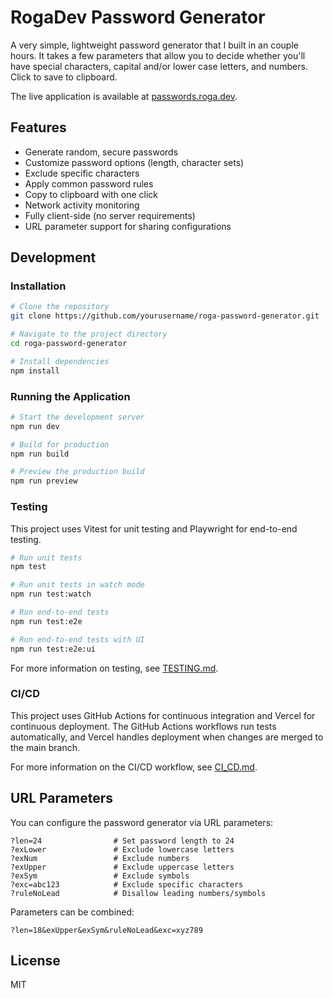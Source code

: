 # RogaDev Password Generator

A very simple, lightweight password generator that I built in an couple hours. It takes a few parameters that allow you to decide whether you'll have special characters, capital and/or lower case letters, and numbers. Click to save to clipboard.

The live application is available at [passwords.roga.dev](https://passwords.roga.dev).

## Features

- Generate random, secure passwords
- Customize password options (length, character sets)
- Exclude specific characters
- Apply common password rules
- Copy to clipboard with one click
- Network activity monitoring
- Fully client-side (no server requirements)
- URL parameter support for sharing configurations

## Development

### Installation

```bash
# Clone the repository
git clone https://github.com/yourusername/roga-password-generator.git

# Navigate to the project directory
cd roga-password-generator

# Install dependencies
npm install
```

### Running the Application

```bash
# Start the development server
npm run dev

# Build for production
npm run build

# Preview the production build
npm run preview
```

### Testing

This project uses Vitest for unit testing and Playwright for end-to-end testing.

```bash
# Run unit tests
npm test

# Run unit tests in watch mode
npm run test:watch

# Run end-to-end tests
npm run test:e2e

# Run end-to-end tests with UI
npm run test:e2e:ui
```

For more information on testing, see [TESTING.md](TESTING.md).

### CI/CD

This project uses GitHub Actions for continuous integration and Vercel for continuous deployment. The GitHub Actions workflows run tests automatically, and Vercel handles deployment when changes are merged to the main branch.

For more information on the CI/CD workflow, see [CI_CD.md](CI_CD.md).

## URL Parameters

You can configure the password generator via URL parameters:

```
?len=24                # Set password length to 24
?exLower               # Exclude lowercase letters
?exNum                 # Exclude numbers
?exUpper               # Exclude uppercase letters
?exSym                 # Exclude symbols
?exc=abc123            # Exclude specific characters
?ruleNoLead            # Disallow leading numbers/symbols
```

Parameters can be combined:

```
?len=18&exUpper&exSym&ruleNoLead&exc=xyz789
```

## License

MIT
